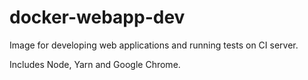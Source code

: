 # docker-webapp-dev

Image for developing web applications and running tests on CI server.

Includes Node, Yarn and Google Chrome.

